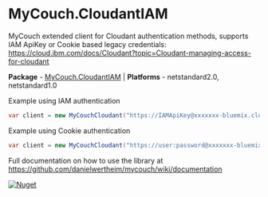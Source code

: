 # MyCouch.CloudantIAM #

MyCouch extended client for Cloudant authentication methods, supports IAM ApiKey or Cookie based legacy credentials: https://cloud.ibm.com/docs/Cloudant?topic=Cloudant-managing-access-for-cloudant

**Package** - [MyCouch.CloudantIAM](http://nuget.org/packages/mycouch.cloudantiam) | **Platforms** - netstandard2.0, netstandard1.0

Example using IAM authentication
```csharp
var client = new MyCouchCloudant("https://IAMApiKey@xxxxxxx-bluemix.cloudant.com", "mydb");
```

Example using Cookie authentication
```csharp
var client = new MyCouchCloudant("https://user:password@xxxxxxx-bluemix.cloudant.com", "mydb");
```

Full documentation on how to use the library at https://github.com/danielwertheim/mycouch/wiki/documentation 

[![Nuget](https://img.shields.io/nuget/v/mycouch.cloudantiam.svg)](https://www.nuget.org/packages/MyCouch.CloudantIAM/)
